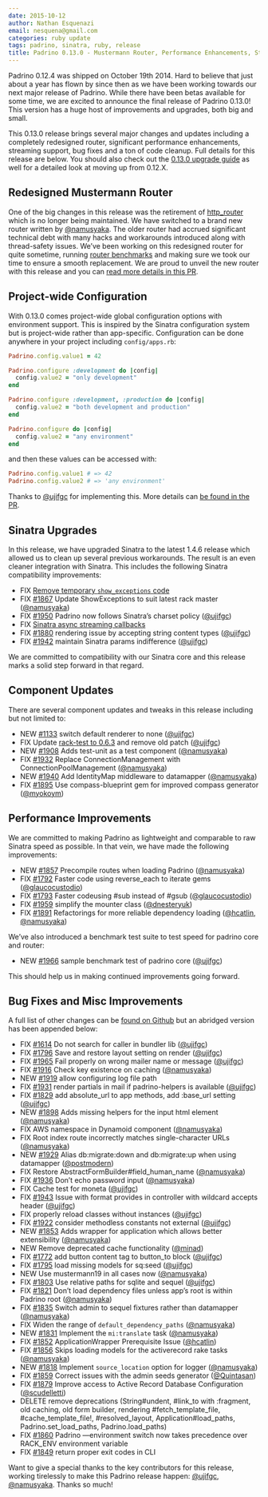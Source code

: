```yaml
---
date: 2015-10-12
author: Nathan Esquenazi
email: nesquena@gmail.com
categories: ruby update
tags: padrino, sinatra, ruby, release
title: Padrino 0.13.0 - Mustermann Router, Performance Enhancements, Streaming Support, and Much More
---
```


Padrino 0.12.4 was shipped on October 19th 2014. Hard to believe that just about a year has flown by since then as we have been working towards our next major release of Padrino. While there have been betas available for some time, we are excited to announce the final release of Padrino 0.13.0! This version has a huge host of improvements and upgrades, both big and small.

This 0.13.0 release brings several major changes and updates including a completely redesigned router, significant performance enhancements, streaming support, bug fixes and a ton of code cleanup. Full details for this release are below. You should also check out the [0.13.0 upgrade guide](http://www.padrinorb.com/blog/upgrading-padrino-from-0-12-x-to-0-13-0-guide) as well for a detailed look at moving up from 0.12.X.

Redesigned Mustermann Router
----------------------------

One of the big changes in this release was the retirement of [http_router](https://github.com/joshbuddy/http_router) which is no longer being maintained. We have switched to a brand new router written by [@namusyaka](https://github.com/namusyaka). The older router had accrued significant technical debt with many hacks and workarounds introduced along with thread-safety issues. We’ve been working on this redesigned router for quite sometime, running [router benchmarks](https://github.com/padrino/padrino-framework/pull/1692) and making sure we took our time to ensure a smooth replacement. We are proud to unveil the new router with this release and you can [read more details in this PR](https://github.com/padrino/padrino-framework/pull/1800).

Project-wide Configuration
--------------------------

With 0.13.0 comes project-wide global configuration options with environment support. This is inspired by the Sinatra configuration system but is project-wide rather than app-specific. Configuration can be done anywhere in your project including `config/apps.rb`:

~~~ruby
Padrino.config.value1 = 42

Padrino.configure :development do |config|
  config.value2 = "only development"
end

Padrino.configure :development, :production do |config|
  config.value2 = "both development and production"
end

Padrino.configure do |config|
  config.value2 = "any environment"
end
~~~

and then these values can be accessed with:

~~~ruby
Padrino.config.value1 # => 42
Padrino.config.value2 # => 'any environment'
~~~

Thanks to [@ujifgc](https://github.com/ujifgc) for implementing this. More details can [be found in the PR](https://github.com/padrino/padrino-framework/pull/1909).

Sinatra Upgrades
----------------

In this release, we have upgraded Sinatra to the latest 1.4.6 release which allowed us to clean up several previous workarounds. The result is an even cleaner integration with Sinatra. This includes the following Sinatra compatibility improvements:

* FIX [Remove temporary `show_exceptions` code](https://github.com/padrino/padrino-framework/pull/1899)
* FIX [#1867](https://github.com/padrino/padrino-framework/issues/1867) Update ShowExceptions to suit latest rack master ([@namusyaka](https://github.com/namusyaka))
* FIX [#1950](https://github.com/padrino/padrino-framework/issues/1950) Padrino now follows Sinatra’s charset policy ([@ujifgc](https://github.com/ujifgc))
* FIX [Sinatra async streaming callbacks](https://github.com/padrino/padrino-framework/issues/1704)
* FIX [#1880](https://github.com/padrino/padrino-framework/issues/1880) rendering issue by accepting string content types ([@ujifgc](https://github.com/ujifgc))
* FIX [#1942](https://github.com/padrino/padrino-framework/issues/1942) maintain Sinatra params indifference ([@ujifgc](https://github.com/ujifgc))

We are committed to compatibility with our Sinatra core and this release marks a solid step forward in that regard.

Component Updates
-----------------

There are several component updates and tweaks in this release including but not limited to:

* NEW [#1133](https://github.com/padrino/padrino-framework/issues/1133) switch default renderer to none ([@ujifgc](https://github.com/ujifgc))
* FIX Update [rack-test to 0.6.3](https://github.com/padrino/padrino-framework/commit/1a3b2644413cdb865c8f93d26e35af135c5d562a) and remove old patch ([@ujifgc](https://github.com/ujifgc))
* NEW [#1908](https://github.com/padrino/padrino-framework/issues/1908) Adds test-unit as a test component ([@namusyaka](https://github.com/namusyaka))
* FIX [#1932](https://github.com/padrino/padrino-framework/issues/1932) Replace ConnectionManagement with ConnectionPoolManagement ([@namusyaka](https://github.com/namusyaka))
* NEW [#1940](https://github.com/padrino/padrino-framework/issues/1940) Add IdentityMap middleware to datamapper ([@namusyaka](https://github.com/namusyaka))
* FIX [#1895](https://github.com/padrino/padrino-framework/issues/1895) Use compass-blueprint gem for improved compass generator ([@myokoym](https://github.com/myokoym))

Performance Improvements
------------------------

We are committed to making Padrino as lightweight and comparable to raw Sinatra speed as possible. In that vein, we have made the following improvements:

* NEW [#1857](https://github.com/padrino/padrino-framework/issues/1857) Precompile routes when loading Padrino ([@namusyaka](https://github.com/namusyaka))
* FIX [#1792](https://github.com/padrino/padrino-framework/issues/1792) Faster code using reverse_each to iterate gems ([@glaucocustodio](https://github.com/glaucocustodio))
* FIX [#1793](https://github.com/padrino/padrino-framework/issues/1793) Faster codeusing #sub instead of #gsub ([@glaucocustodio](https://github.com/glaucocustodio))
* FIX [#1959](https://github.com/padrino/padrino-framework/issues/1959) simplify the mounter class ([@dnesteryuk](https://github.com/dnesteryuk))
* FIX [#1891](https://github.com/padrino/padrino-framework/issues/1891) Refactorings for more reliable dependency loading ([@hcatlin](https://github.com/hcatlin), [@namusyaka](https://github.com/namusyaka))

We’ve also introduced a benchmark test suite to test speed for padrino core and router:

- NEW [#1966](https://github.com/padrino/padrino-framework/issues/1966) sample benchmark test of padrino core ([@ujifgc](https://github.com/ujifgc))

This should help us in making continued improvements going forward.

Bug Fixes and Misc Improvements
-------------------------------

A full list of other changes can be [found on Github](https://github.com/padrino/padrino-framework/compare/0.12.5...0.13.0) but an abridged version has been appended below:

-   FIX [#1614](https://github.com/padrino/padrino-framework/issues/1614) Do not search for caller in bundler lib ([@ujifgc](https://github.com/ujifgc))
-   FIX [#1796](https://github.com/padrino/padrino-framework/issues/1796) Save and restore layout setting on render ([@ujifgc](https://github.com/ujifgc))
-   FIX [#1965](https://github.com/padrino/padrino-framework/issues/1965) Fail properly on wrong mailer name or message ([@ujifgc](https://github.com/ujifgc))
-   FIX [#1916](https://github.com/padrino/padrino-framework/issues/1916) Check key existence on caching ([@namusyaka](https://github.com/namusyaka))
-   NEW [#1919](https://github.com/padrino/padrino-framework/issues/1919) allow configuring log file path
-   FIX [#1931](https://github.com/padrino/padrino-framework/issues/1931) render partials in mail if padrino-helpers is available ([@ujifgc](https://github.com/ujifgc))
-   FIX [#1829](https://github.com/padrino/padrino-framework/issues/1829) add absolute_url to app methods, add :base_url setting ([@ujifgc](https://github.com/ujifgc))
-   NEW [#1898](https://github.com/padrino/padrino-framework/issues/1898) Adds missing helpers for the input html element ([@namusyaka](https://github.com/namusyaka))
-   FIX AWS namespace in Dynamoid component ([@namusyaka](https://github.com/namusyaka))
-   FIX Root index route incorrectly matches single-character URLs ([@namusyaka](https://github.com/namusyaka))
-   NEW [#1929](https://github.com/padrino/padrino-framework/issues/1929) Alias db:migrate:down and db:migrate:up when using datamapper ([@postmodern](https://github.com/postmodern))
-   FIX Restore AbstractFormBuilder#field_human_name ([@namusyaka](https://github.com/namusyaka))
-   FIX [#1936](https://github.com/padrino/padrino-framework/issues/1936) Don’t echo password input ([@namusyaka](https://github.com/namusyaka))
-   FIX Cache test for moneta ([@ujifgc](https://github.com/ujifgc))
-   FIX [#1943](https://github.com/padrino/padrino-framework/issues/1943) Issue with format provides in controller with wildcard accepts header ([@ujifgc](https://github.com/ujifgc))
-   FIX properly reload classes without instances ([@ujifgc](https://github.com/ujifgc))
-   FIX [#1922](https://github.com/padrino/padrino-framework/issues/1922) consider methodless constants not external ([@ujifgc](https://github.com/ujifgc))
-   NEW [#1853](https://github.com/padrino/padrino-framework/issues/1853) Adds wrapper for application which allows better extensibility ([@namusyaka](https://github.com/namusyaka))
-   NEW Remove deprecated cache functionality ([@minad](https://github.com/minad))
-   FIX [#1772](https://github.com/padrino/padrino-framework/issues/1772) add button content tag to button_to block ([@ujifgc](https://github.com/ujifgc))
-   FIX [#1795](https://github.com/padrino/padrino-framework/issues/1795) load missing models for sq:seed ([@ujifgc](https://github.com/ujifgc))
-   NEW Use mustermann19 in all cases now ([@namusyaka](https://github.com/namusyaka))
-   FIX [#1803](https://github.com/padrino/padrino-framework/issues/1803) Use relative paths for sqlite and sequel ([@ujifgc](https://github.com/ujifgc))
-   FIX [#1821](https://github.com/padrino/padrino-framework/issues/1821) Don’t load dependency files unless app’s root is within Padrino root ([@namusyaka](https://github.com/namusyaka))
-   FIX [#1835](https://github.com/padrino/padrino-framework/issues/1835) Switch admin to sequel fixtures rather than datamapper ([@namusyaka](https://github.com/namusyaka))
-   FIX Widen the range of `default_dependency_paths` ([@namusyaka](https://github.com/namusyaka))
-   NEW [#1831](https://github.com/padrino/padrino-framework/issues/1831) Implement the `mi:translate` task ([@namusyaka](https://github.com/namusyaka))
-   FIX [#1852](https://github.com/padrino/padrino-framework/issues/1852) ApplicationWrapper Prerequisite Issue ([@hcatlin](https://github.com/hcatlin))
-   FIX [#1856](https://github.com/padrino/padrino-framework/issues/1856) Skips loading models for the activerecord rake tasks ([@namusyaka](https://github.com/namusyaka))
-   NEW [#1818](https://github.com/padrino/padrino-framework/issues/1818) Implement `source_location` option for logger ([@namusyaka](https://github.com/namusyaka))
-   FIX [#1859](https://github.com/padrino/padrino-framework/issues/1859) Correct issues with the admin seeds generator ([@Quintasan](https://github.com/Quintasan))
-   FIX [#1879](https://github.com/padrino/padrino-framework/issues/1879) Improve access to Active Record Database Configuration ([@scudelletti](https://github.com/scudelletti))
-   DELETE remove deprecations (String#undent, #link_to with :fragment, old caching, old form builder, rendering #fetch_template_file, #cache_template_file!, #resolved_layout, Application#load_paths, Padrino.set_load_paths, Padrino.load_paths)
-   FIX [#1860](https://github.com/padrino/padrino-framework/issues/1860) Padrino —environment switch now takes precedence over RACK_ENV environment variable
-   FIX [#1849](https://github.com/padrino/padrino-framework/issues/1849) return proper exit codes in CLI

Want to give a special thanks to the key contributors for this release, working tirelessly to make this Padrino release happen: [@ujifgc](https://github.com/ujifgc), [@namusyaka](https://github.com/namusyaka). Thanks so much!

